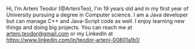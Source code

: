 Hi, I’m Arteni Teodor (@ArteniTeo), I'm 19 years old and in my first year 
of University pursuing a degree in Computer science.
I am a Java developer but can manage C++ and Java-Script code as well.
I enjoy learning new things and doing big projects.
You can reach me at arteni.teodor@gmail.com 
or my LinkedIn at https://www.linkedin.com/in/teodor-arteni-00801a1b1/

